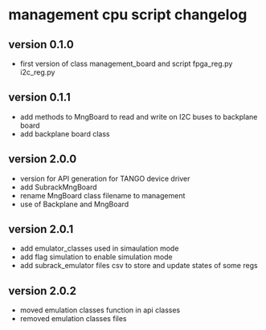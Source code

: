 # management cpu script changelog
## version 0.1.0
 - first version of class management_board and script fpga_reg.py i2c_reg.py
## version 0.1.1
 - add methods to MngBoard to read and write on I2C buses to backplane board
 - add backplane board class

## version 2.0.0
 - version for API generation for TANGO device driver
 - add SubrackMngBoard
 - rename MngBoard class filename to management
 - use of Backplane and MngBoard

## version 2.0.1
 - add emulator_classes used in simaulation mode
 - add flag simulation to enable simulation mode
 - add subrack_emulator files csv to store and update states of some regs

## version 2.0.2
 - moved emulation classes function in api classes
 - removed emulation classes files
